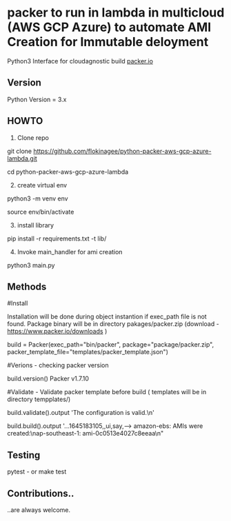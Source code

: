 packer to run in lambda in multicloud (AWS GCP Azure) to automate AMI Creation for Immutable deloyment
=============


Python3 Interface for cloudagnostic build [packer.io](http://www.packer.io)

## Version
Python Version = 3.x

## HOWTO
1) Clone repo

git clone https://github.com/flokinagee/python-packer-aws-gcp-azure-lambda.git

cd python-packer-aws-gcp-azure-lambda

2) create virtual env

python3 -m venv env

source env/bin/activate

3) install library

pip install -r requirements.txt -t lib/

4) Invoke main_handler for ami creation

python3 main.py

## Methods ###

#Install

Installation will be done during object instantion if exec_path file is not found. Package binary will be in directory pakages/packer.zip (download - https://www.packer.io/downloads )

build = Packer(exec_path="bin/packer", package="package/packer.zip", packer_template_file="templates/packer_template.json")


#Verions - checking packer version

build.version()
Packer v1.7.10

#Validate - Validate packer template before build ( templates will be in directory tempplates/)

build.validate().output
'The configuration is valid.\n'

build.build().output
'...1645183105,,ui,say,--> amazon-ebs: AMIs were created:\\nap-southeast-1: ami-0c0513e4027c8eeaa\\n"




## Testing

pytest -
or
make test

## Contributions..

..are always welcome.

